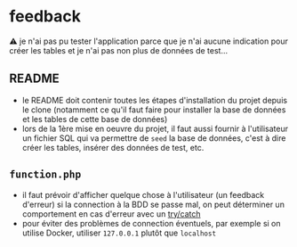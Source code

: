 # feedback

⚠️ je n'ai pas pu tester l'application parce que je n'ai aucune indication pour créer les tables et je n'ai pas non plus de données de test...

## README

- le README doit contenir toutes les étapes d'installation du projet depuis le clone (notamment ce qu'il faut faire pour installer la base de données et les tables de cette base de données)
- lors de la 1ère mise en oeuvre du projet, il faut aussi fournir à l'utilisateur un fichier SQL qui va permettre de `seed` la base de données, c'est à dire créer les tables, insérer des données de test, etc.

## `function.php`

- il faut prévoir d'afficher quelque chose à l'utilisateur (un feedback d'erreur) si la connection à la BDD se passe mal, on peut déterminer un comportement en cas d'erreur avec un [try/catch](https://www.php.net/manual/fr/language.exceptions.php)
- pour éviter des problèmes de connection éventuels, par exemple si on utilise Docker, utiliser `127.0.0.1` plutôt que `localhost`
